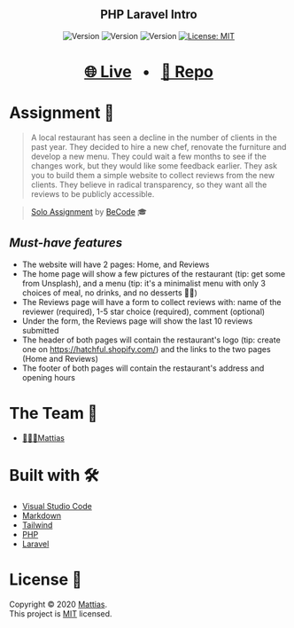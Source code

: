<h2 align="center"><b>PHP Laravel Intro</b></h2>

<p align="center">
  <img alt="Version" src="https://img.shields.io/badge/VSCODE-black?style=flat&logo=visual-studio-code" />
  <img alt="Version" src="https://img.shields.io/badge/PHP-purple?style=flat&logo=php" />
  <img alt="Version" src="https://img.shields.io/badge/Laravel-purple?style=flat&logo=laravel" />
  <a href="https://github.com/WiseCoding/intro-laravel/blob/master/LICENSE" target="_blank">
    <img alt="License: MIT" src="https://img.shields.io/github/license/WiseCoding/intro-laravel" />
  </a>
</p>
<h1 align="center">
  <a href="https://php-intro-laravel.herokuapp.com/" target="_blank">🌐 Live</a>
  <span>&nbsp;&nbsp;•&nbsp;&nbsp;</span>
  <a href="https://github.com/WiseCoding/intro-laravel#readme" target="_blank">📂 Repo</a>
</h1>

# Assignment 📝

> A local restaurant has seen a decline in the number of clients in the past year. They decided to hire a new chef, renovate the furniture and develop a new menu.
> They could wait a few months to see if the changes work, but they would like some feedback earlier. They ask you to build them a simple website to collect reviews from the new clients.
> They believe in radical transparency, so they want all the reviews to be publicly accessible.

> [Solo Assignment](https://github.com/becodeorg/gnt-yu-3-21/tree/master/3.The-Mountain/7.Laravel/1.Getting-Started) by [BeCode](https://becode.org/) 🎓

## _Must-have features_

-   The website will have 2 pages: Home, and Reviews
-   The home page will show a few pictures of the restaurant (tip: get some from Unsplash), and a menu (tip: it's a minimalist menu with only 3 choices of meal, no drinks, and no desserts 🤷‍♂️)
-   The Reviews page will have a form to collect reviews with: name of the reviewer (required), 1-5 star choice (required), comment (optional)
-   Under the form, the Reviews page will show the last 10 reviews submitted
-   The header of both pages will contain the restaurant's logo (tip: create one on https://hatchful.shopify.com/) and the links to the two pages (Home and Reviews)
-   The footer of both pages will contain the restaurant's address and opening hours

# The Team 👥

-   [👨🏼‍💻Mattias](https://github.com/WiseCoding/)

# Built with 🛠

-   [Visual Studio Code](https://code.visualstudio.com/)
-   [Markdown](https://www.markdownguide.org/)
-   [Tailwind](https://tailwindcss.com/)
-   [PHP](https://www.php.net/)
-   [Laravel](https://laravel.com/)

# License 📎

Copyright © 2020 [Mattias](https://github.com/WiseCoding).<br />
This project is [MIT](https://github.com/WiseCoding/intro-laravel/blob/master/LICENSE) licensed.
